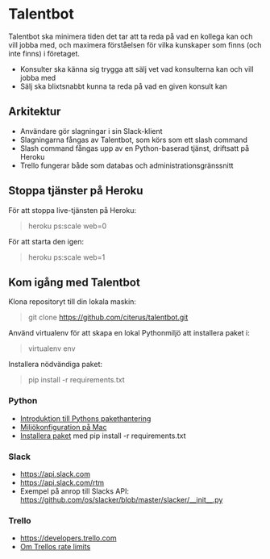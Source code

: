 # Talentbot

Talentbot ska minimera tiden det tar att ta reda på vad en kollega kan och vill jobba med, och maximera förståelsen för vilka kunskaper som finns (och inte finns) i företaget.

* Konsulter ska känna sig trygga att sälj vet vad konsulterna kan och vill jobba med
* Sälj ska blixtsnabbt kunna ta reda på vad en given konsult kan

## Arkitektur

* Användare gör slagningar i sin Slack-klient
* Slagningarna fångas av Talentbot, som körs som ett slash command
* Slash command fångas upp av en Python-baserad tjänst, driftsatt på Heroku
* Trello fungerar både som databas och administrationsgränssnitt

## Stoppa tjänster på Heroku

För att stoppa live-tjänsten på Heroku:

> heroku ps:scale web=0

För att starta den igen:

> heroku ps:scale web=1

## Kom igång med Talentbot

Klona repositoryt till din lokala maskin: 

> git clone https://github.com/citerus/talentbot.git

Använd virtualenv för att skapa en lokal Pythonmiljö att installera paket i:

> virtualenv env

Installera nödvändiga paket:

> pip install -r requirements.txt

### Python

* [Introduktion till Pythons pakethantering](http://www.dabapps.com/blog/introduction-to-pip-and-virtualenv-python/)
* [Miljökonfiguration på Mac](http://hackercodex.com/guide/python-development-environment-on-mac-osx/)
* [Installera paket](https://pip.readthedocs.org/en/1.1/requirements.html#requirements-files) med pip install -r requirements.txt

### Slack

* https://api.slack.com
* https://api.slack.com/rtm
* Exempel på anrop till Slacks API: https://github.com/os/slacker/blob/master/slacker/__init__.py

### Trello

* https://developers.trello.com
* [Om Trellos rate limits](http://help.trello.com/article/838-api-rate-limits)

